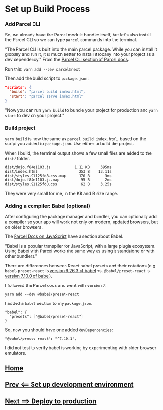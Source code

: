# Set up Build Process

### Add Parcel CLI

So, we already have the Parcel module bundler itself, but let's also install the Parcel CLI so we can type `parcel` commands into the terminal.

"The Parcel CLI is built into the main parcel package. While you can install it globally and run it, it is much better to install it locally into your project as a dev dependency." From the [Parcel CLI section of Parcel docs](https://github.com/parcel-bundler/parcel).

Run this: `yarn add --dev parcel@next`

Then add the build script to `package.json`:
```json
"scripts": {
  "build": "parcel build index.html",
  "start": "parcel serve index.html"
}
```

"Now you can run `yarn build` to bundle your project for production and `yarn start` to dev on your project."

### Build project

`yarn build` is now the same as `parcel build index.html`, based on the script you added to `package.json`. Use either to build the project.

When I build, the terminal output shows a few small files are added to the `dist/` folder.

```
dist/dojo.f84e1103.js           1.11 KB     395ms
dist/index.html                   253 B    13.11s
dist/styles.91125fd8.css.map      170 B       3ms
dist/dojo.f84e1103.js.map          95 B       2ms
dist/styles.91125fd8.css           62 B     3.25s
```

They were very small for me, in the KB and B size range.


### Adding a compiler: Babel (optional)

After configuring the package manager and bundler, you can optionally add a compiler so your app will work not only on modern, updated browsers, but on older browsers.

The [Parcel Docs on JavaScript](https://parceljs.org/javascript.html
) have a section about Babel.

"Babel is a popular transpiler for JavaScript, with a large plugin ecosystem. Using Babel with Parcel works the same way as using it standalone or with other bundlers."

There are differences between React babel presets and their notations (e.g. `babel-preset-react` is [version 6.26.3 of babel](https://babeljs.io/docs/en/6.26.3/babel-preset-react) vs. `@babel/preset-react` is [version 7.10.0 of babel](https://babeljs.io/docs/en/babel-preset-react)).

I followed the Parcel docs and went with version 7:

`yarn add --dev @babel/preset-react`

I added a `babel` section to my `package.json`:
```
"babel": {
  "presets": ["@babel/preset-react"]
}
```
So, now you should have one added `devDependencies`:
```
"@babel/preset-react": "^7.10.1",
```

I did not test to verify babel is working by experimenting with older browser emulators. 

## [Home](./../README.md)
## [Prev <== Set up development environment](./dev.md)
## [Next ==> Deploy to production](./deploy.md)
